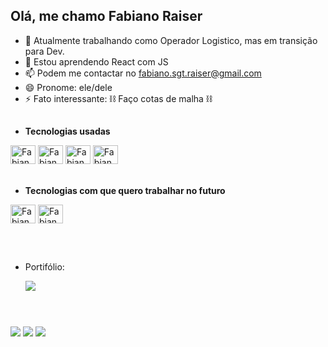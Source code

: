 ## Olá, me chamo Fabiano Raiser

- 🔭 Atualmente trabalhando como Operador Logistico, mas em transição para Dev.
- 🌱 Estou aprendendo React com JS
- 📫 Podem me contactar no fabiano.sgt.raiser@gmail.com
- 😄 Pronome: ele/dele
- ⚡ Fato interessante: ⛓ Faço cotas de malha ⛓

##

- **Tecnologias usadas**

<div style="display: inline_block">
  <img alt="Fabiano-HTML" height="30" width="40" src="https://cdn.jsdelivr.net/gh/devicons/devicon/icons/html5/html5-original.svg" />
  <img alt="Fabiano-CSS" height="30" width="40" src="https://cdn.jsdelivr.net/gh/devicons/devicon/icons/css3/css3-original.svg" />
  <img alt="Fabiano-JS" height="30" width="40" src="https://cdn.jsdelivr.net/gh/devicons/devicon/icons/javascript/javascript-original.svg" />
  <img alt="Fabiano-React" height="30" width="40" src="https://cdn.jsdelivr.net/gh/devicons/devicon/icons/react/react-original.svg" />
</div><br>

- **Tecnologias com que quero trabalhar no futuro**

<div style="display: inline_block">
  <img alt="Fabiano-Node" height="30" width="40" src="https://cdn.jsdelivr.net/gh/devicons/devicon/icons/nodejs/nodejs-original.svg" />
  <img alt="Fabiano-TS" height="30" width="40" src="https://cdn.jsdelivr.net/gh/devicons/devicon/icons/typescript/typescript-original.svg" />

</div>

##

<div style="display: flex">

- Portifólio:

  <a href="https://portfolio-fabiano-raiser.vercel.app" target="_blank"><img src="https://img.shields.io/badge/Vercel-000000?style=for-the-badge&logo=vercel&logoColor=white"></a>
</div>

##

<div>
  <a href="https://www.instagram.com/riseraiser/" target="_blank"><img src="https://img.shields.io/badge/Instagram-E4405F?style=for-the-badge&logo=instagram&logoColor=white"></a>
  <a href="https://www.linkedin.com/in/fabiano-raiserb/" target="_blank"><img src="https://img.shields.io/badge/LinkedIn-0077B5?style=for-the-badge&logo=linkedin&logoColor=white"></a>
  <a href="https://twitter.com/Rise_Raiser" target="_blank"><img src="https://img.shields.io/badge/Twitter-1DA1F2?style=for-the-badge&logo=twitter&logoColor=white"></a>
</div>
